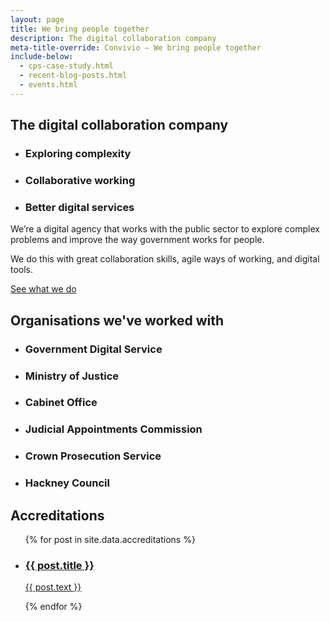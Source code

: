 ```yaml
---
layout: page
title: We bring people together
description: The digital collaboration company
meta-title-override: Convivio — We bring people together
include-below:
  - cps-case-study.html
  - recent-blog-posts.html
  - events.html
---
```



<h2 class="sub-heading sub-heading--centered">The digital collaboration company</h2>

<ul class="icon-list">
  <li class="icon-list__icon icon-list__icon--connected">
    <h3 class="icon-list__title">Exploring complexity</h3>
  </li>
  <li class="icon-list__icon icon-list__icon--speech">
    <h3 class="icon-list__title">Collaborative working</h3>
  </li>
  <li class="icon-list__icon icon-list__icon--chart">
    <h3 class="icon-list__title">Better digital services</h3>
  </li>
</ul>

<p class="intro-copy">We’re a digital agency that works with the public sector to explore complex problems and improve the way government works for people.</p>

<p class="intro-copy">We do this with great collaboration skills, agile ways of working, and digital tools.</p>

<a class="button button--primary button--spacing-top button--spacing-bottom" href="/what-we-do">See what we do</a>

<h2 class="sub-heading sub-heading--centered icon-list--massive-top-spacing">Organisations we've worked with</h2>

<ul class="icon-list icon-list--narrow-half icon-list--hide-titles">
  <li class="icon-list__icon icon-list__icon--government-digital-service">
    <h3 class="icon-list__title">Government Digital Service</h3>
  </li>
  <li class="icon-list__icon icon-list__icon--moj">
    <h3 class="icon-list__title">Ministry of Justice</h3>
  </li>
  <li class="icon-list__icon icon-list__icon--cabinet-office">
  <h3 class="icon-list__title">Cabinet Office</h3>
  </li>
</ul>

<ul class="icon-list icon-list--narrow-half icon-list--hide-titles">
  <li class="icon-list__icon icon-list__icon--jac">
    <h3 class="icon-list__title">Judicial Appointments Commission</h3>
  </li>
  <li class="icon-list__icon icon-list__icon--cps">
    <h3 class="icon-list__title">Crown Prosecution Service</h3>
  </li>
  <li class="icon-list__icon icon-list__icon--hackney">
    <h3 class="icon-list__title">Hackney Council</h3>
  </li>
</ul>

<h2 class="sub-heading sub-heading--centered icon-list--massive-top-spacing">Accreditations</h2>
 <ul class="image-list image-list--contain-image image-list--hide-titles">
  {% for post in site.data.accreditations %}
    <li class="image-list__item">
    <a class="image-list__link" target="_blank" rel="noopener" href="{{ post.url }}">
      <div class="image-list__image" style="background-image: url({{ post.img }})"></div>
      <h3 class="image-list__title">{{ post.title }}</h3>
      <p class="image-list__text">
        {{ post.text }}
      </p>
      </a>
    </li>
  {% endfor %}
</ul>
